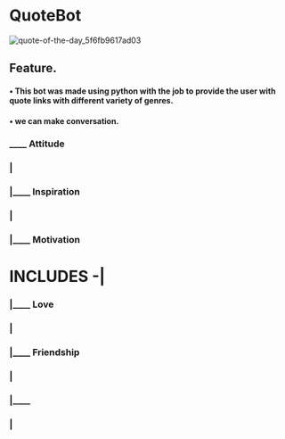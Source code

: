 
# QuoteBot
![quote-of-the-day_5f6fb9617ad03](https://user-images.githubusercontent.com/88123015/128791024-21a6a085-756b-4710-9a5b-72af5aa08f49.png)

## Feature.

#### • This bot was made using python with the job to provide the user with quote links with different variety of genres.
#### • we can make conversation.
          
###               ____ Attitude
###              |
###              |____ Inspiration
###              |
###              |____ Motivation
# INCLUDES      -|
###              |____ Love 
###              |
###              |____ Friendship
###              |
###              |____ 
###              |
